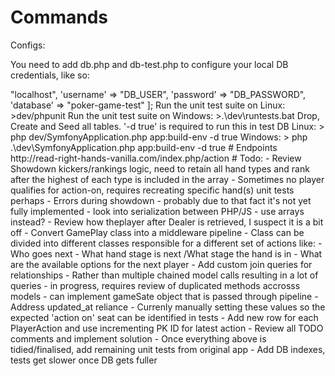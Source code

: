# Commands

Configs:

You need to add db.php and db-test.php to configure your local DB credentials, like so:

<?php

return [
    'servername' => "localhost",
    'username' => "DB_USER",
    'password' => "DB_PASSWORD",
    'database' => "poker-game-test"
];

Run the unit test suite on Linux:

>dev/phpunit

Run the unit test suite on Windows:

>.\dev\runtests.bat

Drop, Create and Seed all tables. '-d true' is required to run this in test DB

Linux:

> php dev/SymfonyApplication.php app:build-env -d true

Windows:

> php .\dev\SymfonyApplication.php app:build-env -d true

# Endpoints

http://read-right-hands-vanilla.com/index.php/action

# Todo:
- Review Showdown kickers/rankings logic, need to retain all hand types and rank after the highest of each type is included in the array
- Sometimes no player qualifies for action-on, requires recreating specific hand(s) unit tests perhaps
- Errors during showdown - probably due to that fact it's not yet fully implemented
- look into serialization between PHP/JS - use arrays instead?
- Review how theplayer after Dealer is retrieved, I suspect it is a bit off
- Convert GamePlay class into a middleware pipeline
    - Class can be divided into different classes responsible for a different set of actions like:
        - Who goes next
        - What hand stage is next /What stage the hand is in
        - What are the available options for the next player
- Add custom join queries for relationships
    - Rather than multiple chained model calls resulting in a lot of queries - in progress, requires review of duplicated methods accrosss models - can implement gameSate object that is passed through pipeline
- Address updated_at reliance
    - Currenly manually setting these values so the expected 'action on' seat can be identified in tests
    - Add new row for each PlayerAction and use incrementing PK ID for latest action
- Review all TODO comments and implement solution
- Once everything above is tidied/finalised, add remaining unit tests from original app
- Add DB indexes, tests get slower once DB gets fuller
